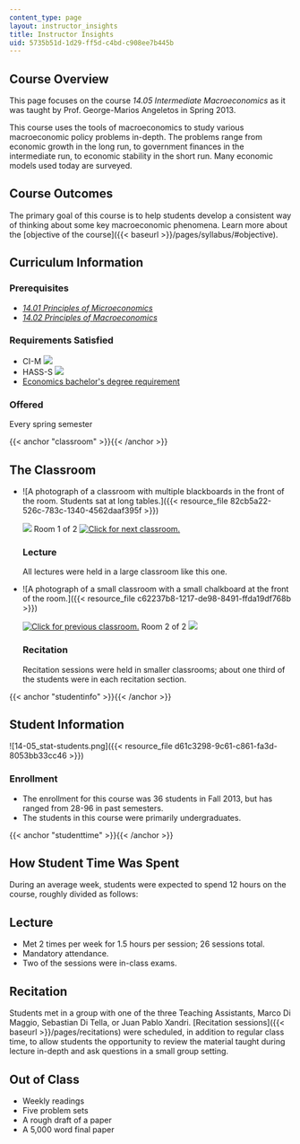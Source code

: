 ```yaml
---
content_type: page
layout: instructor_insights
title: Instructor Insights
uid: 5735b51d-1d29-ff5d-c4bd-c908ee7b445b
---
```


Course Overview
---------------

This page focuses on the course _14.05 Intermediate Macroeconomics_ as it was taught by Prof. George-Marios Angeletos in Spring 2013.

This course uses the tools of macroeconomics to study various macroeconomic policy problems in-depth. The problems range from economic growth in the long run, to government finances in the intermediate run, to economic stability in the short run. Many economic models used today are surveyed.

Course Outcomes
---------------

The primary goal of this course is to help students develop a consistent way of thinking about some key macroeconomic phenomena. Learn more about the [objective of the course]({{< baseurl >}}/pages/syllabus/#objective).

Curriculum Information
----------------------

### Prerequisites

*   [_14.01 Principles of Microeconomics_](/courses/14-01sc-principles-of-microeconomics-fall-2011)
*   [_14.02 Principles of Macroeconomics_](/courses/14-02-principles-of-macroeconomics-spring-2014)

### Requirements Satisfied

*   CI-M ![](/images/educator/icon-question-cim.png)
*   HASS-S ![](/images/educator/icon-question-hass-s.png)
*   [Economics bachelor's degree requirement](http://economics.mit.edu/under/majors)

### Offered

Every spring semester

{{< anchor "classroom" >}}{{< /anchor >}}

The Classroom
-------------

*   ![A photograph of a classroom with multiple blackboards in the front of the room. Students sat at long tables.]({{< resource_file 82cb5a22-526c-783c-1340-4562daaf395f >}})
    
    ![](/images/educator/classroom_prev.png) Room 1 of 2 [![Click for next classroom.](/images/educator/classroom_next.png)](#)
    
    ### Lecture
    
    All lectures were held in a large classroom like this one.
    
*   ![A photograph of a small classroom with a small chalkboard at the front of the room.]({{< resource_file c62237b8-1217-de98-8491-ffda19df768b >}})
    
    [![Click for previous classroom.](/images/educator/classroom_prev.png)](#) Room 2 of 2 ![](/images/educator/classroom_next.png)
    
    ### Recitation
    
    Recitation sessions were held in smaller classrooms; about one third of the students were in each recitation section.
    

{{< anchor "studentinfo" >}}{{< /anchor >}}

Student Information
-------------------

![14-05_stat-students.png]({{< resource_file d61c3298-9c61-c861-fa3d-8053bb33cc46 >}})

### Enrollment

*   The enrollment for this course was 36 students in Fall 2013, but has ranged from 28-96 in past semesters.
*   The students in this course were primarily undergraduates.

{{< anchor "studenttime" >}}{{< /anchor >}}

How Student Time Was Spent
--------------------------

During an average week, students were expected to spend 12 hours on the course, roughly divided as follows:

Lecture
-------

*   Met 2 times per week for 1.5 hours per session; 26 sessions total.
*   Mandatory attendance.
*   Two of the sessions were in-class exams.

Recitation
----------

Students met in a group with one of the three Teaching Assistants, Marco Di Maggio, Sebastian Di Tella, or Juan Pablo Xandri. [Recitation sessions]({{< baseurl >}}/pages/recitations) were scheduled, in addition to regular class time, to allow students the opportunity to review the material taught during lecture in-depth and ask questions in a small group setting.

Out of Class
------------

*   Weekly readings
*   Five problem sets
*   A rough draft of a paper
*   A 5,000 word final paper